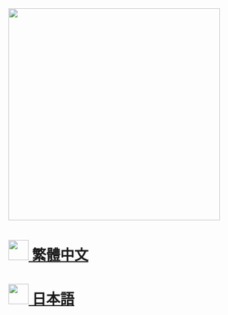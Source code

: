 <img src="https://i.imgur.com/NxDAsy5.png" width="420"/>

<h1><a href="/zh_tw"><img src="https://i.imgur.com/WvLnLJr.png" width="40"/> 繁體中文</a></h1>
<h1><a href="/ja_jp?_x_tr_sl=zh-TW&_x_tr_tl=ja"><img src="https://i.imgur.com/zg0gGwb.png" width="40"/> 日本語</a></h1>

